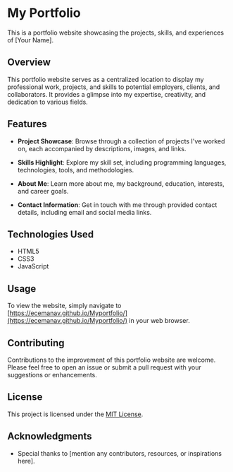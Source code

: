 # My Portfolio

This is a portfolio website showcasing the projects, skills, and experiences of [Your Name]. 

## Overview

This portfolio website serves as a centralized location to display my professional work, projects, and skills to potential employers, clients, and collaborators. It provides a glimpse into my expertise, creativity, and dedication to various fields.

## Features

- **Project Showcase**: Browse through a collection of projects I've worked on, each accompanied by descriptions, images, and links.
  
- **Skills Highlight**: Explore my skill set, including programming languages, technologies, tools, and methodologies.

- **About Me**: Learn more about me, my background, education, interests, and career goals.

- **Contact Information**: Get in touch with me through provided contact details, including email and social media links.

## Technologies Used

- HTML5
- CSS3
- JavaScript

## Usage

To view the website, simply navigate to [https://ecemanav.github.io/Myportfolio/](https://ecemanav.github.io/Myportfolio/) in your web browser.

## Contributing

Contributions to the improvement of this portfolio website are welcome. Please feel free to open an issue or submit a pull request with your suggestions or enhancements.

## License

This project is licensed under the [MIT License](LICENSE).

## Acknowledgments

- Special thanks to [mention any contributors, resources, or inspirations here].

